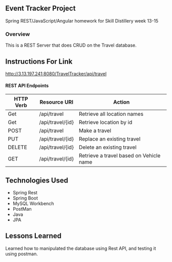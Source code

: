 ## Event Tracker Project

Spring REST/JavaScript/Angular homework for Skill
Distillery week 13-15

### Overview
This is a REST Server that does CRUD on the Travel database.

## Instructions For Link
http://3.13.197.241:8080/TravelTracker/api/travel

#### REST API Endpoints

  | HTTP Verb | Resource URI | Action |
  |-----------|--------------|--------|
  | Get | /api/travel | Retrieve all location names |
  | Get | /api/travel/{id} | Retrieve location by id |
  | POST | /api/travel | Make a travel |
  | PUT | /api/travel/{id} | Replace an existing travel |
  | DELETE | /api/travel/{id} | Delete an existing travel |
  | GET | /api/travel/{id} | Retrieve a travel based on Vehicle name |

## Technologies Used
* Spring Rest
* Spring Boot
* MySQL Workbench
* PostMan
* Java
* JPA

## Lessons Learned
Learned how to manipulated the database using Rest API, and testing it using postman.
